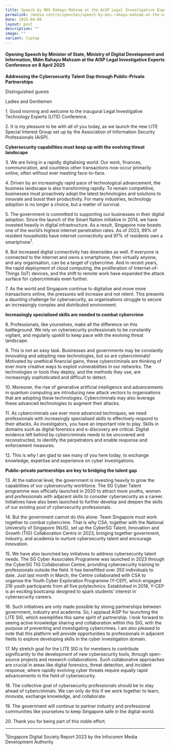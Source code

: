 ```yaml
---
title: Speech by MOS Rahayu Mahzam at the AiSP Legal Investigative Experts Conference
permalink: /media-centre/speeches/speech-by-mos-rahayu-mahzam-at-the-aisp-lite-conference/
date: 2025-04-08
layout: post
description: ""
image: ""
variant: tiptap
---
```

<h4>Opening Speech by Minister of State, Ministry of Digital Development and Information, Mdm Rahayu Mahzam at the AISP Legal Investigative Experts Conference on 8 April 2025</h4>
<p><strong>Addressing the Cybersecurity Talent Gap through Public-Private Partnerships</strong>
</p>
<p>Distinguished guests</p>
<p>Ladies and Gentlemen</p>
<p>1. Good morning and welcome to the inaugural Legal Investigative Technology
Experts (LITE) Conference.</p>
<p>2. It is my pleasure to be with all of you today, as we launch the new
LITE Special Interest Group set up by the Association of Information Security
Professionals (AiSP).</p>
<p><strong>Cybersecurity capabilities must keep up with the evolving threat landscape</strong>
</p>
<p>3. We are living in a rapidly digitalising world. Our work, finances,
communication, and countless other transactions now occur primarily online,
often without ever meeting face-to-face.</p>
<p>4. Driven by an increasingly rapid pace of technological advancement,
the business landscape is also transforming rapidly. To remain competitive,
businesses must proactively adopt the latest technologies and solutions
to innovate and boost their productivity. For many industries, technology
adoption is no longer a choice, but a matter of survival.</p>
<p>5. The government is committed to supporting our businesses in their digital
adoption. Since the launch of the Smart Nation initiative in 2014, we have
invested heavily in digital infrastructure. As a result, Singapore now
boasts one of the world’s highest internet penetration rates. As of 2023,
99% of resident households have internet connectivity and 97% of residents
own a smartphone<sup>1</sup>.</p>
<p>6. But increased digital connectivity has downsides as well. If everyone
is connected to the internet and owns a smartphone, then virtually anyone,
and any organisation, can be a target of cybercrime. And in recent years,
the rapid deployment of cloud computing, the proliferation of Internet-of-Things
(IoT) devices, and the shift to remote work have expanded the attack surface
for cybercriminals even further.</p>
<p>7. As the world and Singapore continue to digitalise and move more transactions
online, the pressures will increase and not relent. This presents a daunting
challenge for cybersecurity, as organisations struggle to secure an increasingly
complex and distributed environment.</p>
<p><strong>Increasingly specialised skills are needed to combat cybercrime</strong>
</p>
<p>8. Professionals, like yourselves, make all the difference on this battleground.
We rely on cybersecurity professionals to be constantly vigilant, and regularly
upskill to keep pace with the evolving threat landscape.</p>
<p>9. This is not an easy task. Businesses and governments may be constantly
innovating and adopting new technologies, but so are cybercriminals! Motivated
by unethical financial gains, these cybercriminals are thinking of ever
more creative ways to exploit vulnerabilities in our networks. The technologies
or tools they deploy, and the methods they use, are increasingly sophisticated
and difficult to detect.</p>
<p>10. Moreover, the rise of generative artificial intelligence and advancements
in quantum computing are introducing new attack vectors to organisations
that are adopting these technologies. Cybercriminals may also leverage
these advanced technologies to augment their attacks.</p>
<p>11. As cybercriminals use ever more advanced techniques, we need professionals
with increasingly specialised skills to effectively respond to their attacks.
As investigators, you have an important role to play. Skills in domains
such as digital forensics and e-discovery are critical. Digital evidence
left behind by cybercriminals needs to be uncovered and reconstructed,
to identify the perpetrators and enable response and enforcement measures.</p>
<p>12. This is why I am glad to see many of you here today, to exchange knowledge,
expertise and experience on cyber investigations.</p>
<p><strong>Public-private partnerships are key to bridging the talent gap</strong>
</p>
<p>13. At the national level, the government is investing heavily to grow
the capabilities of our cybersecurity workforce. The SG Cyber Talent programme
was officially launched in 2020 to attract more youths, women and professionals
with adjacent skills to consider cybersecurity as a career. Initiatives
have also been launched to further develop and deepen the skills of our
existing pool of cybersecurity professionals.</p>
<p>14. But the government cannot do this alone. Team Singapore must work
together to combat cybercrime. That is why CSA, together with the National
University of Singapore (NUS), set up the CyberSG Talent, Innovation and
Growth (TIG) Collaboration Centre in 2023, bringing together government,
industry, and academia to nurture cybersecurity talent and encourage innovation.</p>
<p>15. We have also launched key initiatives to address cybersecurity talent
needs. The SG Cyber Associates Programme was launched in 2023 through the
CyberSG TIG Collaboration Centre, providing cybersecurity training to professionals
outside the field. It has benefitted over 350 individuals to date. Just
last month in March, the Centre collaborated with CSA to organise the Youth
Cyber Exploration Programme (Y-CEP), which engaged 216 youth participants
from all five polytechnics. Established in 2018, Y-CEP is an exciting bootcamp
designed to spark students’ interest in cybersecurity careers.</p>
<p>16. Such initiatives are only made possible by strong partnerships between
government, industry and academia. So, I applaud AiSP for launching the
LITE SIG, which exemplifies this same spirit of partnership. I look forward
to seeing active knowledge sharing and collaboration within this SIG, with
the purpose of preventing and investigating cybercrimes. I am also pleased
to note that this platform will provide opportunities to professionals
in adjacent fields to explore developing skills in the cyber investigation
domain.</p>
<p>17. My stretch goal for the LITE SIG is for members to contribute significantly
to the development of new cybersecurity tools, through open-source projects
and research collaborations. Such collaborative approaches are crucial
in areas like digital forensics, threat detection, and incident response,
where rapidly evolving cyber threats require equally rapid advancements
in the field of cybersecurity.</p>
<p>18. The collective goal of cybersecurity professionals should be to stay
ahead of cybercriminals. We can only do this if we work together to learn,
innovate, exchange knowledge, and collaborate.</p>
<p>19. The government will continue to partner industry and professional
communities like yourselves to keep Singapore safe in the digital world.</p>
<p>20. Thank you for being part of this noble effort.
<br>
</p>
<hr>
<p><sup>1</sup>Singapore Digital Society Report 2023 by the Infocomm Media
Development Authority</p>
